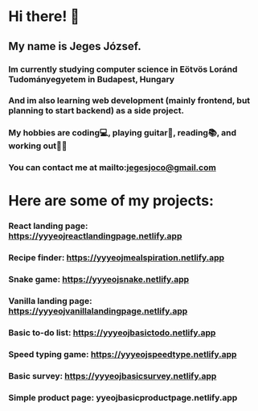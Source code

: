 # Hi there! 👋

## My name is Jeges József.

### Im currently studying computer science in Eötvös Loránd Tudományegyetem in Budapest, Hungary

### And im also learning web development (mainly frontend, but planning to start backend) as a side project.

### My hobbies are coding💻, playing guitar🎸, reading📚, and working out🏋️‍♂️

### You can contact me at mailto:jegesjoco@gmail.com

# Here are some of my projects:

### React landing page: https://yyyeojreactlandingpage.netlify.app

### Recipe finder: https://yyyeojmealspiration.netlify.app

### Snake game: https://yyyeojsnake.netlify.app

### Vanilla landing page: https://yyyeojvanillalandingpage.netlify.app

### Basic to-do list: https://yyyeojbasictodo.netlify.app

### Speed typing game: https://yyyeojspeedtype.netlify.app

### Basic survey: https://yyyeojbasicsurvey.netlify.app

### Simple product page: yyeojbasicproductpage.netlify.app
